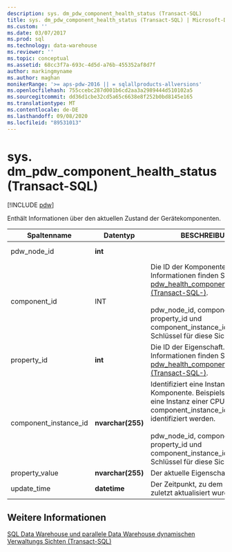 ```yaml
---
description: sys. dm_pdw_component_health_status (Transact-SQL)
title: sys. dm_pdw_component_health_status (Transact-SQL) | Microsoft-Dokumentation
ms.custom: ''
ms.date: 03/07/2017
ms.prod: sql
ms.technology: data-warehouse
ms.reviewer: ''
ms.topic: conceptual
ms.assetid: 68cc3f7a-693c-4d5d-a76b-455352af8d7f
author: markingmyname
ms.author: maghan
monikerRange: '>= aps-pdw-2016 || = sqlallproducts-allversions'
ms.openlocfilehash: 755ccebc287d001b6cd2aa3a2989444d510102a5
ms.sourcegitcommit: dd36d1cbe32cd5a65c6638e8f252b0bd8145e165
ms.translationtype: MT
ms.contentlocale: de-DE
ms.lasthandoff: 09/08/2020
ms.locfileid: "89531013"
---
```

# <a name="sysdm_pdw_component_health_status-transact-sql"></a>sys. dm_pdw_component_health_status (Transact-SQL)
[!INCLUDE [pdw](../../includes/applies-to-version/pdw.md)]

  Enthält Informationen über den aktuellen Zustand der Gerätekomponenten.  
  
|Spaltenname|Datentyp|BESCHREIBUNG|Range|  
|-----------------|---------------|-----------------|-----------|  
|pdw_node_id|**int**||Nicht NULL|  
|component_id|INT|Die ID der Komponente. Weitere Informationen finden Sie unter [sys. pdw_health_components &#40;Transact-SQL-&#41;](../../relational-databases/system-catalog-views/sys-pdw-health-components-transact-sql.md).<br /><br /> pdw_node_id, component_id, property_id und component_instance_id bilden den Schlüssel für diese Sicht.|Nicht NULL|  
|property_id|**int**|Die ID der Eigenschaft. Weitere Informationen finden Sie unter [sys. pdw_health_component_properties &#40;Transact-SQL-&#41;](../../relational-databases/system-catalog-views/sys-pdw-health-component-properties-transact-sql.md).|NOT NULL|  
|component_instance_id|**nvarchar(255)**|Identifiziert eine Instanz einer Komponente. Beispielsweise kann eine Instanz einer CPU durch component_instance_id = ' CPU1 ' identifiziert werden.<br /><br /> pdw_node_id, component_id, property_id und component_instance_id bilden den Schlüssel für diese Sicht.|NOT NULL|  
|property_value|**nvarchar(255)**|Der aktuelle Eigenschafts Wert.|NULL|  
|update_time|**datetime**|Der Zeitpunkt, zu dem die Metrik zuletzt aktualisiert wurde.|NOT NULL|  
  
## <a name="see-also"></a>Weitere Informationen  
 [SQL Data Warehouse und parallele Data Warehouse dynamischen Verwaltungs Sichten &#40;Transact-SQL&#41;](../../relational-databases/system-dynamic-management-views/sql-and-parallel-data-warehouse-dynamic-management-views.md)  
  
  
